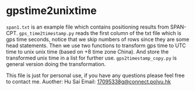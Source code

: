 # gpstime2unixtime
`span1.txt` is an example file which contains positioning results from SPAN-CPT.
`gps_time2timestamp.py` reads the first column of the txt file which is gps time seconds, 
notice that we skip numbers of rows since they are some head statements. 
Then we use two functions to transform gps time to UTC time to unix unix time (based on +8 time zone China).
And store the transformed unix time in a list for further use.
`gps2timestamp_copy.py` is general version doing the transformation.

This file is just for personal use, if you have any questions please feel free to contact me.
Auother: Hu Sai
Email: 17095338g@connect.polyu.hk
